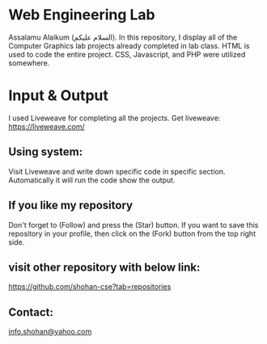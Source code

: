 # Web Engineering Lab 
Assalamu Alaikum (السلام عليكم). In this repository, I display all of the Computer Graphics lab projects already completed in lab class. HTML is used to code the entire project. CSS, Javascript, and PHP were utilized somewhere.
# Input & Output
I used Liveweave for completing all the projects. Get liveweave: https://liveweave.com/

## Using system: 
Visit Liveweave and write down specific code in specific section. Automatically it will  run the code show the output.


## If you like my repository 
Don't forget to (Follow) and press the (Star) button. If you want to save this repository in your profile, then click on the (Fork) button from the top right side.

## visit other repository with below link:
https://github.com/shohan-cse?tab=repositories


## Contact:
info.shohan@yahoo.com
